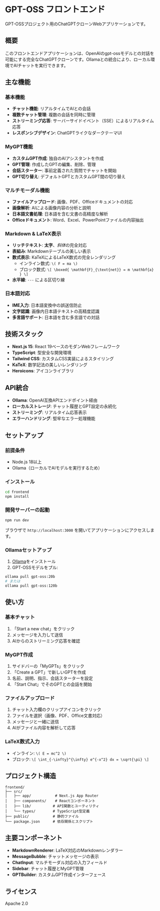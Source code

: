 # GPT-OSS フロントエンド

GPT-OSSプロジェクト用のChatGPTクローンWebアプリケーションです。

## 概要

このフロントエンドアプリケーションは、OpenAIのgpt-ossモデルとの対話を可能にする完全なChatGPTクローンです。Ollamaとの統合により、ローカル環境でAIチャットを実行できます。

## 主な機能

### 基本機能
- **チャット機能**: リアルタイムでAIとの会話
- **複数チャット管理**: 複数の会話を同時に管理
- **ストリーミング応答**: サーバーサイドイベント（SSE）によるリアルタイム応答
- **レスポンシブデザイン**: ChatGPTライクなダークテーマUI

### MyGPT機能
- **カスタムGPT作成**: 独自のAIアシスタントを作成
- **GPT管理**: 作成したGPTの編集、削除、管理
- **会話スターター**: 事前定義された質問でチャットを開始
- **GPT切り替え**: デフォルトGPTとカスタムGPT間の切り替え

### マルチモーダル機能
- **ファイルアップロード**: 画像、PDF、Officeドキュメントの対応
- **画像解析**: AIによる画像内容の分析と説明
- **日本語文書処理**: 日本語を含む文書の高精度な解析
- **Officeドキュメント**: Word、Excel、PowerPointファイルの内容抽出

### Markdown & LaTeX表示
- **リッチテキスト**: **太字**、*斜体*の完全対応
- **表組み**: Markdownテーブルの美しい表示
- **数式表示**: KaTeXによるLaTeX数式の完全レンダリング
  - インライン数式: `\( F = ma \)`
  - ブロック数式: `\[ \boxed{ \mathbf{F}_{\text{net}} = m \mathbf{a} } \]`
- **水平線**: `---` による区切り線

### 日本語対応
- **IME入力**: 日本語変換中の誤送信防止
- **文字認識**: 画像内日本語テキストの高精度認識
- **多言語サポート**: 日本語を含む多言語での対話

## 技術スタック

- **Next.js 15**: React 19ベースのモダンWebフレームワーク
- **TypeScript**: 型安全な開発環境
- **Tailwind CSS**: カスタムCSS実装によるスタイリング
- **KaTeX**: 数学記法の美しいレンダリング
- **Heroicons**: アイコンライブラリ

## API統合

- **Ollama**: OpenAI互換APIエンドポイント経由
- **ローカルストレージ**: チャット履歴とGPT設定の永続化
- **ストリーミング**: リアルタイム応答表示
- **エラーハンドリング**: 堅牢なエラー処理機能

## セットアップ

### 前提条件
- Node.js 18以上
- Ollama（ローカルでAIモデルを実行するため）

### インストール

```bash
cd frontend
npm install
```

### 開発サーバーの起動

```bash
npm run dev
```

ブラウザで `http://localhost:3000` を開いてアプリケーションにアクセスします。

### Ollamaセットアップ

1. [Ollama](https://ollama.com/download)をインストール
2. GPT-OSSモデルをプル:
```bash
ollama pull gpt-oss:20b
# または
ollama pull gpt-oss:120b
```

## 使い方

### 基本チャット
1. 「Start a new chat」をクリック
2. メッセージを入力して送信
3. AIからのストリーミング応答を確認

### MyGPT作成
1. サイドバーの「MyGPTs」をクリック
2. 「Create a GPT」で新しいGPTを作成
3. 名前、説明、指示、会話スターターを設定
4. 「Start Chat」でそのGPTとの会話を開始

### ファイルアップロード
1. チャット入力欄のクリップアイコンをクリック
2. ファイルを選択（画像、PDF、Office文書対応）
3. メッセージと一緒に送信
4. AIがファイル内容を解析して応答

### LaTeX数式入力
- インライン: `\( E = mc^2 \)`
- ブロック: `\[ \int_{-\infty}^{\infty} e^{-x^2} dx = \sqrt{\pi} \]`

## プロジェクト構造

```
frontend/
├── src/
│   ├── app/           # Next.js App Router
│   ├── components/    # Reactコンポーネント
│   ├── lib/          # API関数とユーティリティ
│   └── types/        # TypeScript型定義
├── public/           # 静的ファイル
└── package.json      # 依存関係とスクリプト
```

## 主要コンポーネント

- **MarkdownRenderer**: LaTeX対応のMarkdownレンダラー
- **MessageBubble**: チャットメッセージの表示
- **ChatInput**: マルチモーダル対応の入力フィールド
- **Sidebar**: チャット履歴とMyGPT管理
- **GPTBuilder**: カスタムGPT作成インターフェース

## ライセンス

Apache 2.0